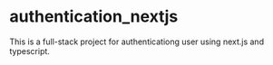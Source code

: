 # authentication_nextjs
This is a full-stack project for authenticationg user using next.js and typescript.

